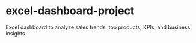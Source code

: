 # excel-dashboard-project
Excel dashboard to analyze sales trends, top products, KPIs, and business insights
